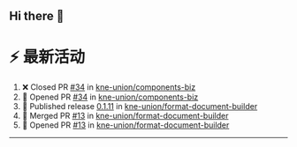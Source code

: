 ## Hi there 👋

<!--

**Here are some ideas to get you started:**

🙋‍♀️ A short introduction - what is your organization all about?
🌈 Contribution guidelines - how can the community get involved?
👩‍💻 Useful resources - where can the community find your docs? Is there anything else the community should know?
🍿 Fun facts - what does your team eat for breakfast?
🧙 Remember, you can do mighty things with the power of [Markdown](https://docs.github.com/github/writing-on-github/getting-started-with-writing-and-formatting-on-github/basic-writing-and-formatting-syntax)
-->


# ⚡ 最新活动

<!--START_SECTION:activity-->
1. ❌ Closed PR [#34](https://github.com/kne-union/components-biz/pull/34) in [kne-union/components-biz](https://github.com/kne-union/components-biz)
2. 💪 Opened PR [#34](https://github.com/kne-union/components-biz/pull/34) in [kne-union/components-biz](https://github.com/kne-union/components-biz)
3. 🚀 Published release [0.1.11](https://github.com/kne-union/format-document-builder/releases/tag/0.1.11) in [kne-union/format-document-builder](https://github.com/kne-union/format-document-builder)
4. 🎉 Merged PR [#13](https://github.com/kne-union/format-document-builder/pull/13) in [kne-union/format-document-builder](https://github.com/kne-union/format-document-builder)
5. 💪 Opened PR [#13](https://github.com/kne-union/format-document-builder/pull/13) in [kne-union/format-document-builder](https://github.com/kne-union/format-document-builder)
<!--END_SECTION:activity-->

---

